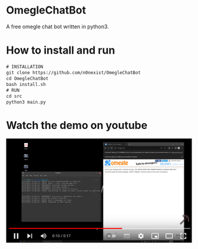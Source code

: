 # OmegleChatBot
A free omegle chat bot written in python3.

# How to install and run
```
# INSTALLATION
git clone https://github.com/n0nexist/OmegleChatBot
cd OmegleChatBot
bash install.sh
# RUN
cd src
python3 main.py
```

# Watch the demo on youtube
[![Watch the video](https://github.com/n0nexist/OmegleChatBot/blob/main/screenshot.png?raw=true)](https://youtu.be/w8RqRdtBymc)
